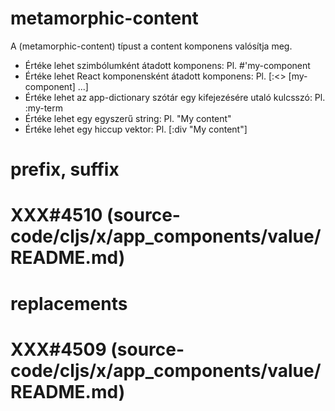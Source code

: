
# metamorphic-content
  A (metamorphic-content) típust a content komponens valósítja meg.
  - Értéke lehet szimbólumként átadott komponens:
    Pl. #'my-component
  - Értéke lehet React komponensként átadott komponens:
    Pl. [:<> [my-component] ...]
  - Értéke lehet az app-dictionary szótár egy kifejezésére utaló kulcsszó:
    Pl. :my-term
  - Értéke lehet egy egyszerű string:
    Pl. "My content"
  - Értéke lehet egy hiccup vektor:
    Pl. [:div "My content"]



# prefix, suffix
# XXX#4510 (source-code/cljs/x/app_components/value/README.md)



# replacements
# XXX#4509 (source-code/cljs/x/app_components/value/README.md)
